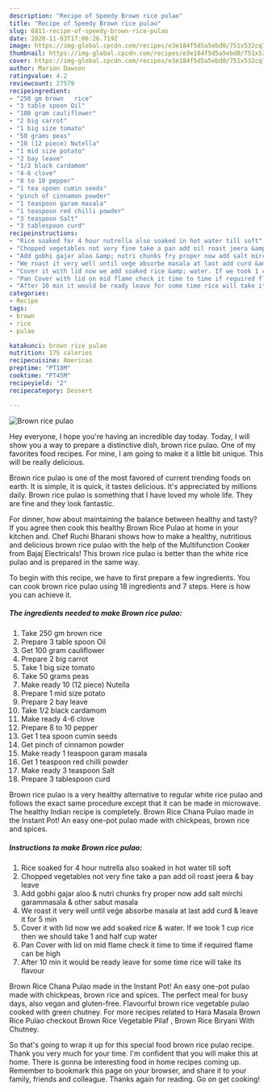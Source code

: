 ```yaml
---
description: "Recipe of Speedy Brown rice pulao"
title: "Recipe of Speedy Brown rice pulao"
slug: 6811-recipe-of-speedy-brown-rice-pulao
date: 2020-11-03T17:06:26.719Z
image: https://img-global.cpcdn.com/recipes/e3e184f5d5a5ebd0/751x532cq70/brown-rice-pulao-recipe-main-photo.jpg
thumbnail: https://img-global.cpcdn.com/recipes/e3e184f5d5a5ebd0/751x532cq70/brown-rice-pulao-recipe-main-photo.jpg
cover: https://img-global.cpcdn.com/recipes/e3e184f5d5a5ebd0/751x532cq70/brown-rice-pulao-recipe-main-photo.jpg
author: Marion Dawson
ratingvalue: 4.2
reviewcount: 27579
recipeingredient:
- "250 gm brown   rice"
- "3 table spoon Oil"
- "100 gram cauliflower"
- "2 big carrot"
- "1 big size tomato"
- "50 grams peas"
- "10 (12 piece) Nutella"
- "1 mid size potato"
- "2 bay leave"
- "1/2 black cardamom"
- "4-6 clove"
- "8 to 10 pepper"
- "1 tea spoon cumin seeds"
- "pinch of cinnamon powder"
- "1 teaspoon garam masala"
- "1 teaspoon red chilli powder"
- "3 teaspoon Salt"
- "3 tablespoon curd"
recipeinstructions:
- "Rice soaked for 4 hour nutrella also soaked in hot water till soft"
- "Chopped vegetables not very fine take a pan add oil roast jeera &amp; bay leave"
- "Add gobhi gajar aloo &amp; nutri chunks fry proper now add salt mirchi garammasala &amp; other sabut masala"
- "We roast it very well until veģe absorbe masala at last add curd &amp; leave it for 5 min"
- "Cover it with lid now we add soaked rice &amp; water. If we took 1 cup rice then we should take 1 and half cup water"
- "Pan Cover with lid on mid flame check it time to time if required flame can be high"
- "After 10 min it would be ready leave for some time rice will take its flavour"
categories:
- Recipe
tags:
- brown
- rice
- pulao

katakunci: brown rice pulao 
nutrition: 175 calories
recipecuisine: American
preptime: "PT18M"
cooktime: "PT45M"
recipeyield: "2"
recipecategory: Dessert

---
```



![Brown rice pulao](https://img-global.cpcdn.com/recipes/e3e184f5d5a5ebd0/751x532cq70/brown-rice-pulao-recipe-main-photo.jpg)

Hey everyone, I hope you're having an incredible day today. Today, I will show you a way to prepare a distinctive dish, brown rice pulao. One of my favorites food recipes. For mine, I am going to make it a little bit unique. This will be really delicious.

Brown rice pulao is one of the most favored of current trending foods on earth. It is simple, it is quick, it tastes delicious. It's appreciated by millions daily. Brown rice pulao is something that I have loved my whole life. They are fine and they look fantastic.

For dinner, how about maintaining the balance between healthy and tasty? If you agree then cook this healthy Brown Rice Pulao at home in your kitchen and. Chef Ruchi Bharani shows how to make a healthy, nutritious and delicious brown rice pulao with the help of the Multifunction Cooker from Bajaj Electricals! This brown rice pulao is better than the white rice pulao and is prepared in the same way.


To begin with this recipe, we have to first prepare a few ingredients. You can cook brown rice pulao using 18 ingredients and 7 steps. Here is how you can achieve it.

<!--inarticleads1-->

##### The ingredients needed to make Brown rice pulao:

1. Take 250 gm brown   rice
1. Prepare 3 table spoon Oil
1. Get 100 gram cauliflower
1. Prepare 2 big carrot
1. Take 1 big size tomato
1. Take 50 grams peas
1. Make ready 10 (12 piece) Nutella
1. Prepare 1 mid size potato
1. Prepare 2 bay leave
1. Take 1/2 black cardamom
1. Make ready 4-6 clove
1. Prepare 8 to 10 pepper
1. Get 1 tea spoon cumin seeds
1. Get pinch of cinnamon powder
1. Make ready 1 teaspoon garam masala
1. Get 1 teaspoon red chilli powder
1. Make ready 3 teaspoon Salt
1. Prepare 3 tablespoon curd


Brown rice pulao is a very healthy alternative to regular white rice pulao and follows the exact same procedure except that it can be made in microwave. The healthy Indian recipe is completely. Brown Rice Chana Pulao made in the Instant Pot! An easy one-pot pulao made with chickpeas, brown rice and spices. 

<!--inarticleads2-->

##### Instructions to make Brown rice pulao:

1. Rice soaked for 4 hour nutrella also soaked in hot water till soft
1. Chopped vegetables not very fine take a pan add oil roast jeera &amp; bay leave
1. Add gobhi gajar aloo &amp; nutri chunks fry proper now add salt mirchi garammasala &amp; other sabut masala
1. We roast it very well until veģe absorbe masala at last add curd &amp; leave it for 5 min
1. Cover it with lid now we add soaked rice &amp; water. If we took 1 cup rice then we should take 1 and half cup water
1. Pan Cover with lid on mid flame check it time to time if required flame can be high
1. After 10 min it would be ready leave for some time rice will take its flavour


Brown Rice Chana Pulao made in the Instant Pot! An easy one-pot pulao made with chickpeas, brown rice and spices. The perfect meal for busy days, also vegan and gluten-free. Flavourful brown rice vegetable pulao cooked with green chutney. For more recipes related to Hara Masala Brown Rice Pulao checkout Brown Rice Vegetable Pilaf , Brown Rice Biryani With Chutney. 

So that's going to wrap it up for this special food brown rice pulao recipe. Thank you very much for your time. I'm confident that you will make this at home. There is gonna be interesting food in home recipes coming up. Remember to bookmark this page on your browser, and share it to your family, friends and colleague. Thanks again for reading. Go on get cooking!
